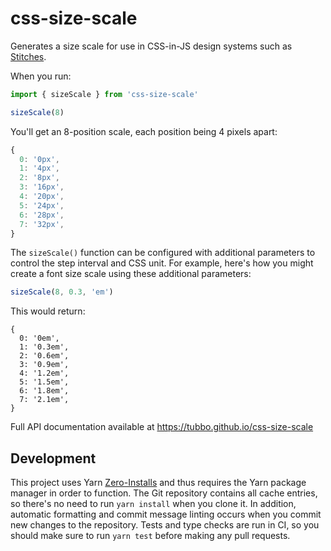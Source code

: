 # css-size-scale

Generates a size scale for use in CSS-in-JS design systems such as
[Stitches](https://stitches.dev).

When you run:

```typescript
import { sizeScale } from 'css-size-scale'

sizeScale(8)
```

You'll get an 8-position scale, each position being 4 pixels apart:

```typescript
{
  0: '0px',
  1: '4px',
  2: '8px',
  3: '16px',
  4: '20px',
  5: '24px',
  6: '28px',
  7: '32px',
}
```

The `sizeScale()` function can be configured with additional parameters
to control the step interval and CSS unit. For example, here's how you
might create a font size scale using these additional parameters:

```typescript
sizeScale(8, 0.3, 'em')
```

This would return:

```
{
  0: '0em',
  1: '0.3em',
  2: '0.6em',
  3: '0.9em',
  4: '1.2em',
  5: '1.5em',
  6: '1.8em',
  7: '2.1em',
}
```

Full API documentation available at https://tubbo.github.io/css-size-scale

## Development

This project uses Yarn
[Zero-Installs](https://yarnpkg.com/features/zero-installs) and thus
requires the Yarn package manager in order to function. The Git
repository contains all cache entries, so there's no need to run `yarn install` when you clone it. In addition, automatic formatting and commit
message linting occurs when you commit new changes to the repository.
Tests and type checks are run in CI, so you should make sure to run
`yarn test` before making any pull requests.

